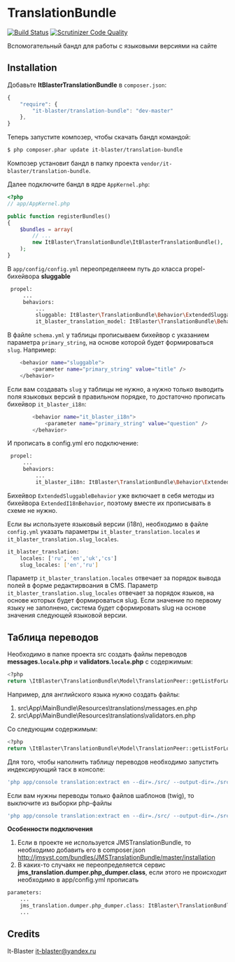 TranslationBundle
====================

[![Build Status](https://scrutinizer-ci.com/g/it-blaster/translation-bundle/badges/build.png?b=master)](https://scrutinizer-ci.com/g/it-blaster/translation-bundle/build-status/master) [![Scrutinizer Code Quality](https://scrutinizer-ci.com/g/it-blaster/translation-bundle/badges/quality-score.png?b=master)](https://scrutinizer-ci.com/g/it-blaster/translation-bundle/?branch=master)

Вспомогательный бандл для работы с языковыми версиями на сайте

Installation
------------

Добавьте <b>ItBlasterTranslationBundle</b> в `composer.json`:

```js
{
    "require": {
        "it-blaster/translation-bundle": "dev-master"
	},
}
```

Теперь запустите композер, чтобы скачать бандл командой:

``` bash
$ php composer.phar update it-blaster/translation-bundle
```

Композер установит бандл в папку проекта `vendor/it-blaster/translation-bundle`.

Далее подключите бандл в ядре `AppKernel.php`:

``` php
<?php
// app/AppKernel.php

public function registerBundles()
{
    $bundles = array(
        // ...
        new ItBlaster\TranslationBundle\ItBlasterTranslationBundle(),
    );
}
```

В `app/config/config.yml` переопределяеем путь до класса propel-бихейвора <b>sluggable</b>

``` bash
 propel:
     ...
     behaviors:
         ...
         sluggable: ItBlaster\TranslationBundle\Behavior\ExtendedSluggableBehavior
         it_blaster_translation_model: ItBlaster\TranslationBundle\Behavior\TranslationModelBehavior
```

В файле `schema.yml` у таблицы прописываем бихейвор с указанием параметра `primary_string`, на основе которой будет формироваться `slug`. Например:
``` bash
    <behavior name="sluggable">
        <parameter name="primary_string" value="title" />
    </behavior>
```

Если вам создавать `slug` у таблицы не нужно, а нужно только выводить поля языковых версий в правильном порядке, то достаточно прописать бихейвор `it_blaster_i18n`:
``` bash
        <behavior name="it_blaster_i18n">
            <parameter name="primary_string" value="question" />
        </behavior>
```

И прописать в config.yml его подключение:
``` bash
 propel:
     ...
     behaviors:
         ...
         it_blaster_i18n: ItBlaster\TranslationBundle\Behavior\ExtendedI18nBehavior
```

Бихейвор `ExtendedSluggableBehavior` уже включает в себя методы из бихейвора `ExtendedI18nBehavior`, поэтому вместе их прописывать в схеме не нужно.

Если вы используете языковый версии (i18n), необходимо в файле `config.yml` указать параметры `it_blaster_translation.locales` и `it_blaster_translation.slug_locales`.
``` bash
it_blaster_translation:
    locales: ['ru', 'en','uk','cs']
    slug_locales: ['en','ru']
```
Параметр `it_blaster_translation.locales` отвечает за порядок вывода полей в форме редактирвоания в CMS.
Параметр `it_blaster_translation.slug_locales` отвечает за порядок языков, на основе которых будет формироваться slug. Если значение по первому языку не заполнено, система будет сформировать slug на основе значения следующей языковой версии.

Таблица переводов
-------
Необходимо в папке проекта src создать файлы переводов <b>messages.`locale`.php</b> и <b>validators.`locale`.php</b> с содержимым:
``` bash
<?php
return \ItBlaster\TranslationBundle\Model\TranslationPeer::getListForLocale("LOCALE");
```

Например, для английского языка нужно создать файлы:
1. src\App\MainBundle\Resources\translations\messages.en.php
2. src\App\MainBundle\Resources\translations\validators.en.php

Со следующим содержимым:
``` bash
<?php
return \ItBlaster\TranslationBundle\Model\TranslationPeer::getListForLocale("en");
```

Для того, чтобы наполнить таблицу переводов необходимо запустить индексирующий таск в консоле:
``` bash
'php app/console translation:extract en --dir=./src/ --output-dir=./src/App/MainBundle/Resources/translations/ --output-format="php"'
```

Если вам нужны переводы только файлов шаблонов (twig), то выключите из выборки php-файлы
``` bash
'php app/console translation:extract en --dir=./src/ --output-dir=./src/App/MainBundle/Resources/translations/ --exclude-name="*.php" --output-format="php"'
```

**Особенности подключения**

1. Если в проекте не используется JMSTranslationBundle, то необходимо добавить его в composer.json
http://jmsyst.com/bundles/JMSTranslationBundle/master/installation
2. В каких-то случаях не переопределяется сервис **jms_translation.dumper.php_dumper.class**, если этого не происходит необходимо в app/config.yml прописать 
``` bash
parameters:
    ...
    jms_translation.dumper.php_dumper.class: ItBlaster\TranslationBundle\Translation\Dumper\PhpDumper
    ...
```



Credits
-------

It-Blaster <it-blaster@yandex.ru>

